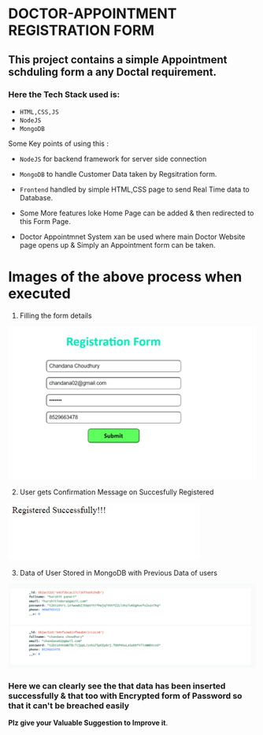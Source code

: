 # **DOCTOR-APPOINTMENT REGISTRATION FORM**

## This project contains a simple Appointment schduling form a any Doctal requirement.

### Here the Tech Stack used is:

* `HTML,CSS,JS`
* `NodeJS` 
* `MongoDB`

Some Key points of using this :
* `NodeJS` for backend framework for server side connection
* `MongoDB` to handle Customer Data taken by Regsitration form.
* `Frontend` handled by simple HTML,CSS page to send Real Time data to Database.

* Some More features loke Home Page can be added & then redirected to this Form Page.
* Doctor Appointmnet System xan be used where main Doctor Website page opens up & Simply an Appointment form can be taken.
# **Images of the above process when executed**

1. Filling the form details 

![Registration](Screenshots/Registration.PNG)

2. User gets Confirmation Message on Succesfully Registered

![Register Successfully](Screenshots/Register%20Successfully.PNG)

3. Data of User Stored in MongoDB with Previous Data of users

![Database](Screenshots/Data%20Insert.png)
### Here we can clearly see the that data has been inserted successfully & that too with Encrypted form of Password so that it can't be breached easily


**Plz give your Valuable Suggestion to Improve it**.